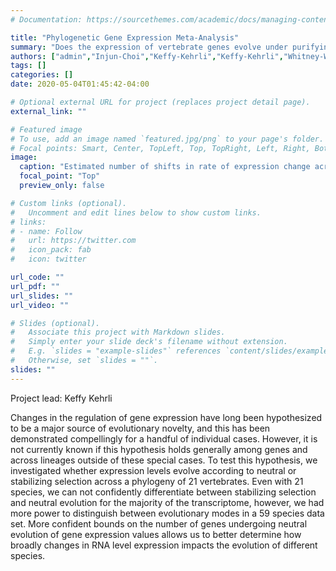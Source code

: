 ```yaml
---
# Documentation: https://sourcethemes.com/academic/docs/managing-content/

title: "Phylogenetic Gene Expression Meta-Analysis"
summary: "Does the expression of vertebrate genes evolve under purifying selection? Resolving the regulatory innovation paradox."
authors: ["admin","Injun-Choi","Keffy-Kehrli","Keffy-Kehrli","Whitney-Wong"]
tags: []
categories: []
date: 2020-05-04T01:45:42-04:00

# Optional external URL for project (replaces project detail page).
external_link: ""

# Featured image
# To use, add an image named `featured.jpg/png` to your page's folder.
# Focal points: Smart, Center, TopLeft, Top, TopRight, Left, Right, BottomLeft, Bottom, BottomRight.
image:
  caption: "Estimated number of shifts in rate of expression change across mammals."
  focal_point: "Top"
  preview_only: false

# Custom links (optional).
#   Uncomment and edit lines below to show custom links.
# links:
# - name: Follow
#   url: https://twitter.com
#   icon_pack: fab
#   icon: twitter

url_code: ""
url_pdf: ""
url_slides: ""
url_video: ""

# Slides (optional).
#   Associate this project with Markdown slides.
#   Simply enter your slide deck's filename without extension.
#   E.g. `slides = "example-slides"` references `content/slides/example-slides.md`.
#   Otherwise, set `slides = ""`.
slides: ""
---
```

<bold>Project lead: Keffy Kehrli</bold> <p>
Changes in the regulation of gene expression have long been hypothesized to be a major source of evolutionary novelty, and this has been demonstrated compellingly for a handful of individual cases. However, it is not currently known if this hypothesis holds generally among genes and across lineages outside of these special cases. To test this hypothesis, we investigated whether expression levels evolve according to neutral or stabilizing selection across a phylogeny of 21 vertebrates. Even with 21 species, we can not confidently differentiate between stabilizing selection and neutral evolution for the majority of the transcriptome, however, we had more power to distinguish between evolutionary modes in a 59 species data set. More confident bounds on the number of genes undergoing neutral evolution of gene expression values allows us to better determine how broadly changes in RNA level expression impacts the evolution of different species.